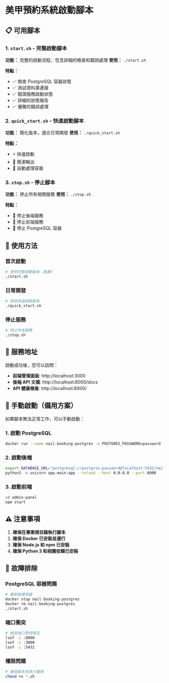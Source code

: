 # 美甲預約系統啟動腳本

## 📋 可用腳本

### 1. `start.sh` - 完整啟動腳本
**功能：** 完整的啟動流程，包含詳細的檢查和錯誤處理
**使用：** `./start.sh`

**特點：**
- ✅ 檢查 PostgreSQL 容器狀態
- ✅ 測試資料庫連接
- ✅ 驗證服務啟動狀態
- ✅ 詳細的狀態報告
- ✅ 優雅的錯誤處理

### 2. `quick_start.sh` - 快速啟動腳本
**功能：** 簡化版本，適合日常開發
**使用：** `./quick_start.sh`

**特點：**
- ⚡ 快速啟動
- 🎯 簡潔輸出
- 🔄 自動處理容器

### 3. `stop.sh` - 停止腳本
**功能：** 停止所有相關服務
**使用：** `./stop.sh`

**特點：**
- 🛑 停止後端服務
- 🛑 停止前端服務
- 🛑 停止 PostgreSQL 容器

## 🚀 使用方法

### 首次啟動
```bash
# 使用完整啟動腳本（推薦）
./start.sh
```

### 日常開發
```bash
# 使用快速啟動腳本
./quick_start.sh
```

### 停止服務
```bash
# 停止所有服務
./stop.sh
```

## 📱 服務地址

啟動成功後，您可以訪問：

- **前端管理面板**: http://localhost:3000
- **後端 API 文檔**: http://localhost:8000/docs
- **API 健康檢查**: http://localhost:8000/

## 🔧 手動啟動（備用方案）

如果腳本無法正常工作，可以手動啟動：

### 1. 啟動 PostgreSQL
```bash
docker run --name nail-booking-postgres -e POSTGRES_PASSWORD=password -e POSTGRES_DB=nail_booking_db --network host -d postgres:14
```

### 2. 啟動後端
```bash
export DATABASE_URL="postgresql://postgres:password@localhost:5432/nail_booking_db"
python3 -m uvicorn app.main:app --reload --host 0.0.0.0 --port 8000
```

### 3. 啟動前端
```bash
cd admin-panel
npm start
```

## ⚠️ 注意事項

1. **確保在專案根目錄執行腳本**
2. **確保 Docker 已安裝並運行**
3. **確保 Node.js 和 npm 已安裝**
4. **確保 Python 3 和相關依賴已安裝**

## 🐛 故障排除

### PostgreSQL 容器問題
```bash
# 重新創建容器
docker stop nail-booking-postgres
docker rm nail-booking-postgres
./start.sh
```

### 端口衝突
```bash
# 檢查端口使用情況
lsof -i :8000
lsof -i :3000
lsof -i :5432
```

### 權限問題
```bash
# 確保腳本有執行權限
chmod +x *.sh
```
